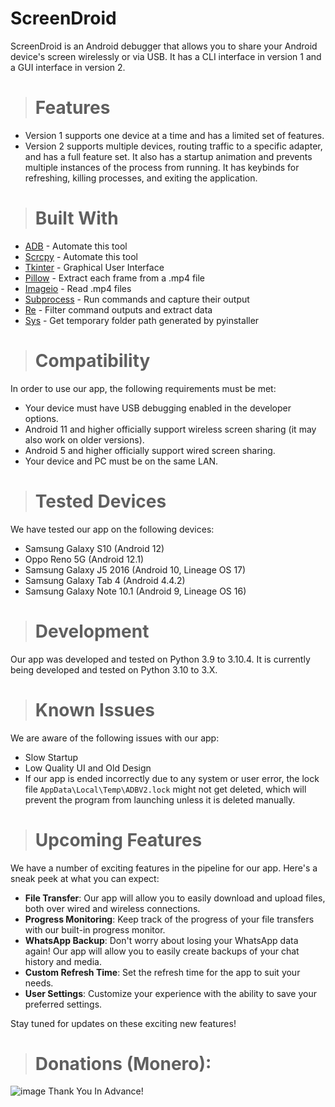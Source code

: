 # **ScreenDroid**

ScreenDroid is an Android debugger that allows you to share your Android device's screen wirelessly or via USB. It has a CLI interface in version 1 and a GUI interface in version 2.

>#  Features

- Version 1 supports one device at a time and has a limited set of features.
- Version 2 supports multiple devices, routing traffic to a specific adapter, and has a full feature set. It also has a startup animation and prevents multiple instances of the process from running. It has keybinds for refreshing, killing processes, and exiting the application.

>#  Built With
* [ADB](https://developer.android.com/studio/command-line/adb) - Automate this tool
* [Scrcpy](https://github.com/Genymobile/scrcpy) - Automate this tool
* [Tkinter](https://docs.python.org/3/library/tkinter.html) - Graphical User Interface
* [Pillow](https://pillow.readthedocs.io/en/stable/) - Extract each frame from a .mp4 file
* [Imageio](https://imageio.readthedocs.io/en/stable/) - Read .mp4 files
* [Subprocess](https://docs.python.org/3/library/subprocess.html) - Run commands and capture their output
* [Re](https://docs.python.org/3/library/re.html) - Filter command outputs and extract data
* [Sys](https://docs.python.org/3/library/sys.html) - Get temporary folder path generated by pyinstaller


># Compatibility

In order to use our app, the following requirements must be met:

- Your device must have USB debugging enabled in the developer options.
- Android 11 and higher officially support wireless screen sharing (it may also work on older versions).
- Android 5 and higher officially support wired screen sharing.
- Your device and PC must be on the same LAN.

># Tested Devices

We have tested our app on the following devices:

- Samsung Galaxy S10 (Android 12)
- Oppo Reno 5G (Android 12.1)
- Samsung Galaxy J5 2016 (Android 10, Lineage OS 17)
- Samsung Galaxy Tab 4 (Android 4.4.2)
- Samsung Galaxy Note 10.1 (Android 9, Lineage OS 16)

># Development

Our app was developed and tested on Python 3.9 to 3.10.4.
It is currently being developed and tested on Python 3.10 to 3.X.

># Known Issues

We are aware of the following issues with our app:

- Slow Startup
- Low Quality UI and Old Design
- If our app is ended incorrectly due to any system or user error, the lock file `AppData\Local\Temp\ADBV2.lock` might not get deleted, which will prevent the program from launching unless it is deleted manually.

># Upcoming Features

We have a number of exciting features in the pipeline for our app. Here's a sneak peek at what you can expect:

- **File Transfer**: Our app will allow you to easily download and upload files, both over wired and wireless connections.
- **Progress Monitoring**: Keep track of the progress of your file transfers with our built-in progress monitor.
- **WhatsApp Backup**: Don't worry about losing your WhatsApp data again! Our app will allow you to easily create backups of your chat history and media.
- **Custom Refresh Time**: Set the refresh time for the app to suit your needs.
- **User Settings**: Customize your experience with the ability to save your preferred settings.

Stay tuned for updates on these exciting new features!

># Donations (Monero):




![image](https://user-images.githubusercontent.com/94680549/212542650-0da201d1-704b-47e8-b11c-46d2435da4b0.png)
Thank You In Advance!
